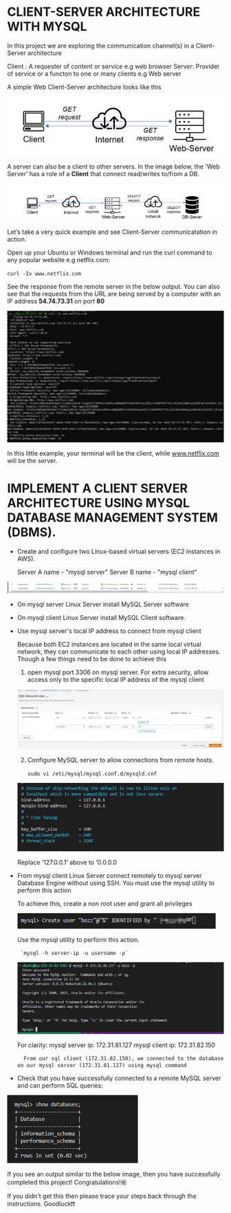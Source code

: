 # CLIENT-SERVER ARCHITECTURE WITH MYSQL 

In this project we are exploring the communication channel(s) in a Client-Server architecture

Client : A requester of content or service e.g web browser
Server: Provider of service or a functon to one or many clients e.g Web server

A simple Web Client-Server architecture looks like this

![alt text](images/10.C-S1.PNG)

A server can also be a client to other servers. In the image below, the 'Web Server' has a role of a **Client** that connect
read/writes to/from a DB. 

![alt text](images/10.C-S2.PNG)

Let’s take a very quick example and see Client-Server communicatation in action.

Open up your Ubuntu or Windows terminal and run the curl command to any popular website e.g netflix.com:

   `curl -Iv www.netflix.com`

See the response from the remote server in the below output. You can also see that the requests from the URL are being served by a computer with an IP address **54.74.73.31** on port **80**

![alt text](images/11.curl.PNG)

In this little example, your terminal will be the client, while www.netflix.com will be the server.

# IMPLEMENT A CLIENT SERVER ARCHITECTURE USING MYSQL DATABASE MANAGEMENT SYSTEM (DBMS).

- Create and configure two Linux-based virtual servers (EC2 instances in AWS).

    Server A name - "mysql server"
    Server B name - "mysql client"

![alt text](images/3.Instances.PNG)

- On mysql server Linux Server install MySQL Server software

- On mysql client Linux Server install MySQL Client software.

- Use mysql server's local IP address to connect from mysql client

    Because both EC2 instances are located in the same local virtual network, they can communicate to each other using local IP addresses. Though a few things need to be done to achieve this

    1. open mysql port 3306 on mysql server. For extra security, allow access only to the specific local IP address of the mysql client

    ![alt text](images/1.Secgrp2.PNG)

    2. Configure MySQL server to allow connections from remote hosts.

        `sudo vi /etc/mysql/mysql.conf.d/mysqld.cnf`

    ![alt text](images/4.ChgIP1.PNG)

    Replace ‘127.0.0.1’ above to ‘0.0.0.0

- From mysql client Linux Server connect remotely to mysql server Database Engine without using SSH. You must use the mysql utility to perform this action

    To achieve this, create a non root user and grant all privileges

    ![alt text](images/6.pswd.PNG)

    Use the mysql utility to perform this action.

       `mysql -h server-ip -u username -p`

    ![alt text](images/7.login.PNG)

    For clarity:
        mysql server ip: 172.31.81.127
        mysql client ip: 172.31.82.150

        From our sql client (172.31.82.150), we connected to the database on our mysql server (172.31.81.127) using mysql command
    
- Check that you have successfully connected to a remote MySQL server and can perform SQL queries:

![alt text](images/8.show.PNG)

If you see an output similar to the below image, then you have successfully completed this project!  Congratulations!:congratulations: 

If you didn't get this then please trace your steps back through the instructions. Goodluck:exclamation::exclamation:
    












